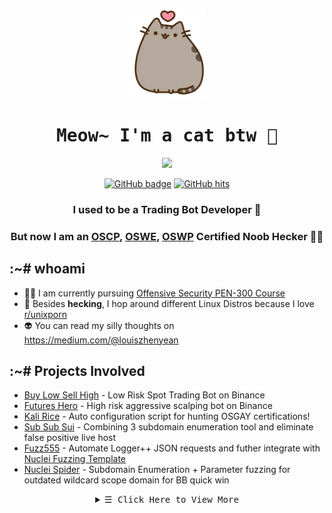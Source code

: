 <p align="center">
  <img src="kitten.png">
</p>

<h1 align="center">
  <samp>
    <b>
      Meow~ I'm a cat btw 🐾
    </b>
  </samp>
</h1>
  
<p align="center">
  <img src = "https://github-readme-stats.vercel.app/api?username=zyairelai&show_icons=true&hide_border=true&theme=graywhite&include_all_commits=true&count_private=true" width = 460>
</p>
<p align="center">
  <a href="https://github.com/zyairelai?tab=repositories" target="_blank">
    <img src="https://img.shields.io/github/followers/zyairelai?color=green&logo=Github" alt="GitHub badge" /></a>
  <a href="https://github.com/zyairelai" target="_blank"><img alt="GitHub hits" src="https://img.shields.io/github/last-commit/zyairelai/zyairelai?label=profile%20updated&style=flat-square"></a>
</p>

<h3 align="center">I used to be a Trading Bot Developer 🤖 </h3>
<h3 align="center">But now I am an <a href="https://www.credential.net/05bad733-22a5-43e8-ba50-6b7b15bd726d">OSCP</a>, <a href="https://www.credential.net/c3839081-e2ca-4049-a59e-b73432bd2c65">OSWE</a>, <a href="https://www.credential.net/158caa78-0c14-4e95-be3f-e1bd1f14e53c">OSWP</a> Certified Noob Hecker 👨‍💻</h3>

## :~# whoami
- 👨‍💻 I am currently pursuing [Offensive Security PEN-300 Course](https://www.offsec.com/courses/pen-300/)
- 🔮 Besides **hecking**, I hop around different Linux Distros because I love [r/unixporn](https://www.reddit.com/r/unixporn/)
- 👽 You can read my silly thoughts on https://medium.com/@louiszhenyean 

## :~# Projects Involved
- [Buy Low Sell High](https://github.com/zyairelai/buy-low-sell-high) - Low Risk Spot Trading Bot on Binance
- [Futures Hero](https://github.com/zyairelai/futures-hero) - High risk aggressive scalping bot on Binance
- [Kali Rice](https://github.com/zyairelai/kali-rice) - Auto configuration script for hunting OSGAY certifications!
- [Sub Sub Sui](https://github.com/zyairelai/subsubsui) - Combining 3 subdomain enumeration tool and eliminate false positive live host
- [Fuzz555](https://github.com/zyairelai/fuzz555) - Automate Logger++ JSON requests and futher integrate with [Nuclei Fuzzing Template](https://github.com/projectdiscovery/fuzzing-templates)
- [Nuclei Spider](https://github.com/zyairelai/nuclei-spider) - Subdomain Enumeration + Parameter fuzzing for outdated wildcard scope domain for BB quick win

<details>
  <summary  align="center">
    <samp align="center">
      &#9776; Click Here to View More
    </samp></summary> 

<h1 align="center">
  <samp>
    <b>
       🐞 bug-bounties 🐛
    </b>
  </samp>
</h1>

- https://app.intigriti.com/profile/zyaire
- https://hackerone.com/zyaire  
- https://bugcrowd.com/zyaire  
  
<h1 align="center">
  <samp>
    <b>
       ⚔️ CTF Profiles ⚔️
    </b>
  </samp>
</h1>

<div align="center">
  
| Online Battlefield | Teleport Portal | Body Count | 
|:---:|:---:|:---:|
| [Offensive Security <br> Proving Ground](https://www.offensive-security.com/labs/) | [**PG PLAY WRITEUPS**](https://zyaire.notion.site/Proving-Grounds-Play-c1ad519dab414c9e94afcbf446dc1b39) | ![image](https://user-images.githubusercontent.com/49854907/208439295-e132f38b-fc1e-4a24-a654-2750071e8aa7.png) |
| [TryHackMe](https://tryhackme.com/p/Zyaire) | [**NOTES**](https://zyaire.notion.site/TryHackMe-a88bfec02bb8444f9c80a4a2a8c17a93) | <a href="https://tryhackme.com/p/Zyaire"><img src="https://tryhackme-badges.s3.amazonaws.com/Zyaire.png?0" alt="TryHackMe"></a> |
| [HackTheBox](https://app.hackthebox.com/profile/223593) | [**WRITEUPS**](https://zyaire.notion.site/Machines-9af09b80647448bd8a37da871bc7fecf) | <a href="https://www.hackthebox.eu/profile/223593"><img src="http://www.hackthebox.eu/badge/image/223593" alt="HackTheBox"></a> |
| [PwnTillDawn](https://online.pwntilldawn.com/Achievements/3175) | [**WRITEUPS**](https://zyaire.notion.site/PwnTillDawn-ad8f085a4a914bee9c62779d94896698) | 💚 12 <br> 🧡 7 <br> ❤️ 2 |
  
</div>
  
<h1 align="center">
  <samp>
    <b>
      💕 Thanks For Reading 💕
    </b>
  </samp>
</h1>
